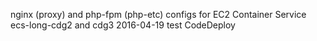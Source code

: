 nginx (proxy) and php-fpm (php-etc) configs for EC2 Container Service
ecs-long-cdg2 and cdg3 2016-04-19 test CodeDeploy
